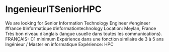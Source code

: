 # IngenieurITSeniorHPC
We are looking for Senior Information Technology Engineer #engineer #france #informatique #informationtechnology Location: Meylan, France Très bon niveau d’anglais (langue usuelle dans toutes les communications). FRANÇAIS- C1 minimum Expérience dans une fonction similaire de 3 à 5 ans Ingénieur / Master en informatique Expérience: HPC
